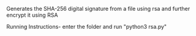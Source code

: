 Generates the SHA-256 digital signature from a file using rsa and further encrypt it using RSA

Running Instructions- enter the folder and run "python3 rsa.py"
